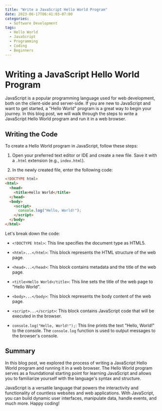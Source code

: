 ```yaml
---
title: "Write a JavaScript Hello World Program"
date: 2023-06-17T06:41:03-07:00
categories:
  - Software Development
tags:
  - Hello World
  - JavaScript
  - Programming
  - Coding
  - Beginners
---
```


# Writing a JavaScript Hello World Program

JavaScript is a popular programming language used for web development, both on the client-side and server-side. If you are new to JavaScript and want to get started, a "Hello World" program is a great way to begin your journey. In this blog post, we will walk through the steps to write a JavaScript Hello World program and run it in a web browser.

## Writing the Code

To create a Hello World program in JavaScript, follow these steps:

1. Open your preferred text editor or IDE and create a new file. Save it with a `.html` extension (e.g., `index.html`).

2. In the newly created file, enter the following code:

```html
<!DOCTYPE html>
<html>
  <head>
    <title>Hello World</title>
  </head>
  <body>
    <script>
      console.log("Hello, World!");
    </script>
  </body>
</html>
```

Let's break down the code:

- `<!DOCTYPE html>`: This line specifies the document type as HTML5.

- `<html>...</html>`: This block represents the HTML structure of the web page.

- `<head>...</head>`: This block contains metadata and the title of the web page.

- `<title>Hello World</title>`: This line sets the title of the web page to "Hello World".

- `<body>...</body>`: This block represents the body content of the web page.

- `<script>...</script>`: This block contains JavaScript code that will be executed in the browser.

- `console.log("Hello, World!");`: This line prints the text "Hello, World!" to the console. The `console.log` function is used to output messages to the browser's console.


## Summary
In this blog post, we explored the process of writing a JavaScript Hello World program and running it in a web browser. The Hello World program serves as a foundational starting point for learning JavaScript and allows you to familiarize yourself with the language's syntax and structure.

JavaScript is a versatile language that powers the interactivity and functionality of countless websites and web applications. With JavaScript, you can build dynamic user interfaces, manipulate data, handle events, and much more. Happy coding!